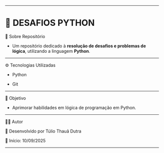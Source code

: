 
---

# 🐍 DESAFIOS PYTHON

📌 Sobre Repositório 
- Um repositório dedicado à **resolução de desafios e problemas de lógica**, utilizando a linguagem **Python**.

---

⚙️ Tecnologias Utilizadas

- Python

- Git 

---

🎯 Objetivo

- Aprimorar habilidades em lógica de programação em Python.

---

👨‍💻 Autor

📌 Desenvolvido por Túlio Thauã Dutra

📅 Início: 10/09/2025 

---
